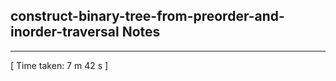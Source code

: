 <h2>construct-binary-tree-from-preorder-and-inorder-traversal Notes</h2><hr>[ Time taken: 7 m 42 s ]